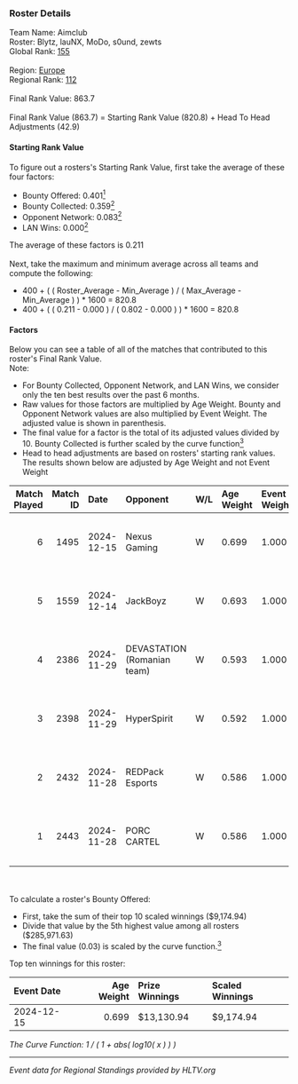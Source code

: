 ### Roster Details<br />
Team Name: Aimclub<br />
Roster: Blytz, lauNX, MoDo, s0und, zewts<br />
Global Rank: [155](../../standings_global_2025_02_28.md)<br />
<br />
Region: [Europe]( ../../standings_europe_2025_02_28.md)<br />
Regional Rank: [112]( ../../standings_europe_2025_02_28.md)<br />
<br />
Final Rank Value:  863.7<br />
<br />
Final Rank Value (863.7) = Starting Rank Value (820.8) + Head To Head Adjustments (42.9)<br />

#### Starting Rank Value<br />
To figure out a rosters's Starting Rank Value, first take the average of these four factors:<br />
- Bounty Offered: 0.401[<sup>1</sup>](#table2)
- Bounty Collected: 0.359[<sup>2</sup>](#table1)
- Opponent Network: 0.083[<sup>2</sup>](#table1)
- LAN Wins: 0.000[<sup>2</sup>](#table1)

The average of these factors is 0.211<br />
<br />
Next, take the maximum and minimum average across all teams and compute the following:<br />
- 400 + ( ( Roster_Average - Min_Average ) / ( Max_Average - Min_Average ) ) * 1600 = 820.8
- 400 + ( ( 0.211 - 0.000 ) / ( 0.802 - 0.000 ) ) * 1600 = 820.8


#### Factors<br />
Below you can see a table of all of the matches that contributed to this roster's Final Rank Value.<br />
Note:<br />

- For Bounty Collected, Opponent Network, and LAN Wins, we consider only the ten best results over the past 6 months.
- Raw values for those factors are multiplied by Age Weight. Bounty and Opponent Network values are also multiplied by Event Weight. The adjusted value is shown in parenthesis.
- The final value for a factor is the total of its adjusted values divided by 10. Bounty Collected is further scaled by the curve function[<sup>3</sup>](#curveFunction)
- Head to head adjustments are based on rosters' starting rank values. The results shown below are adjusted by Age Weight and not Event Weight
<span id="table1"></span><br />


| Match Played | Match ID | Date       | Opponent                    | W/L | Age Weight | Event Weight | Bounty Collected | Opponent Network | LAN Wins  | H2H Adj. | Roster                           |
| -: | -: | :- | :- | :- | :- | :- | :- | :- | :- | -: | :- |
|            6 |     1495 | 2024-12-15 | Nexus Gaming                | W   | 0.699      | 1.000        | 0.221 (0.155)    | 0.873 (0.610)    | 0 (0.000) |    19.23 | Blytz, lauNX, MoDo, s0und, zewts |
|            5 |     1559 | 2024-12-14 | JackBoyz                    | W   | 0.693      | 1.000        | 0.009 (0.006)    | 0.060 (0.042)    | 0 (0.000) |     6.32 | Blytz, lauNX, MoDo, s0und, zewts |
|            4 |     2386 | 2024-11-29 | DEVASTATION (Romanian team) | W   | 0.593      | 1.000        | 0.004 (0.002)    | 0.088 (0.052)    | 0 (0.000) |     5.37 | Blytz, lauNX, MoDo, s0und, zewts |
|            3 |     2398 | 2024-11-29 | HyperSpirit                 | W   | 0.592      | 1.000        | 0.000 (0.000)    | 0.095 (0.056)    | 0 (0.000) |     2.95 | Blytz, lauNX, MoDo, s0und, zewts |
|            2 |     2432 | 2024-11-28 | REDPack Esports             | W   | 0.586      | 1.000        | 0.002 (0.001)    | 0.092 (0.054)    | 0 (0.000) |     4.65 | Blytz, lauNX, MoDo, s0und, zewts |
|            1 |     2443 | 2024-11-28 | PORC CARTEL                 | W   | 0.586      | 1.000        | 0.001 (0.001)    | 0.032 (0.019)    | 0 (0.000) |     4.38 | Blytz, lauNX, MoDo, s0und, zewts |

<br />
<span id="table2"></span><br />
To calculate a roster's Bounty Offered:<br />

- First, take the sum of their top 10 scaled winnings ($9,174.94)
- Divide that value by the 5th highest value among all rosters ($285,971.63)
- The final value (0.03) is scaled by the curve function.[<sup>3</sup>](#curveFunction)

Top ten winnings for this roster:<br />

| Event Date | Age Weight | Prize Winnings | Scaled Winnings |
| :- | -: | :- | :- |
| 2024-12-15 |      0.699 | $13,130.94     | $9,174.94       |


<span id="curveFunction"></span>_The Curve Function: 1 / ( 1 + abs( log10( x ) ) )_<br />

---
_Event data for Regional Standings provided by HLTV.org_<br />

